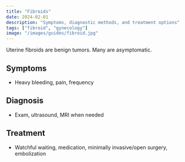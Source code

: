 ```yaml
---
title: "Fibroids"
date: 2024-02-01
description: "Symptoms, diagnostic methods, and treatment options"
tags: ["fibroid", "gynecology"]
image: "/images/guides/fibroid.jpg"
---
```


Uterine fibroids are benign tumors. Many are asymptomatic.

## Symptoms
- Heavy bleeding, pain, frequency

## Diagnosis
- Exam, ultrasound, MRI when needed

## Treatment
- Watchful waiting, medication, minimally invasive/open surgery, embolization


